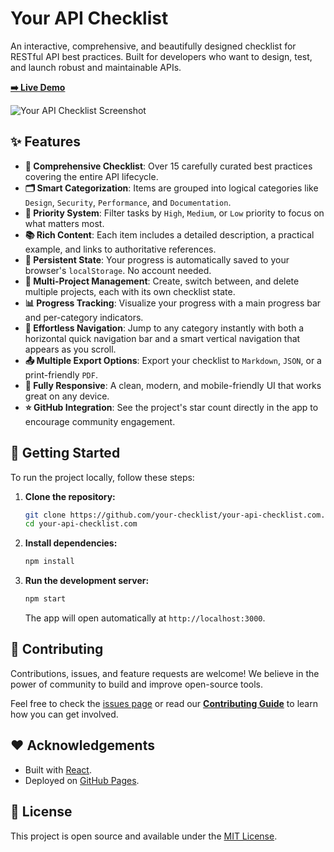 # Your API Checklist

An interactive, comprehensive, and beautifully designed checklist for RESTful API best practices. Built for developers who want to design, test, and launch robust and maintainable APIs.

**[➡️ Live Demo](https://your-checklist.github.io/your-api-checklist.com/)**

![Your API Checklist Screenshot](https://user-images.githubusercontent.com/10929294/210134267-036154ea-58b2-4b2c-992a-3c2288077c48.png)

## ✨ Features

- **📝 Comprehensive Checklist**: Over 15 carefully curated best practices covering the entire API lifecycle.
- **🗂️ Smart Categorization**: Items are grouped into logical categories like `Design`, `Security`, `Performance`, and `Documentation`.
- **🚀 Priority System**: Filter tasks by `High`, `Medium`, or `Low` priority to focus on what matters most.
- **📚 Rich Content**: Each item includes a detailed description, a practical example, and links to authoritative references.
- **💾 Persistent State**: Your progress is automatically saved to your browser's `localStorage`. No account needed.
- **📂 Multi-Project Management**: Create, switch between, and delete multiple projects, each with its own checklist state.
- **📊 Progress Tracking**: Visualize your progress with a main progress bar and per-category indicators.
- **🧭 Effortless Navigation**: Jump to any category instantly with both a horizontal quick navigation bar and a smart vertical navigation that appears as you scroll.
- **📤 Multiple Export Options**: Export your checklist to `Markdown`, `JSON`, or a print-friendly `PDF`.
- **📱 Fully Responsive**: A clean, modern, and mobile-friendly UI that works great on any device.
- **⭐ GitHub Integration**: See the project's star count directly in the app to encourage community engagement.

## 🚀 Getting Started

To run the project locally, follow these steps:

1.  **Clone the repository:**
    ```sh
    git clone https://github.com/your-checklist/your-api-checklist.com.git
    cd your-api-checklist.com
    ```

2.  **Install dependencies:**
    ```sh
    npm install
    ```

3.  **Run the development server:**
    ```sh
    npm start
    ```
    The app will open automatically at `http://localhost:3000`.

## 🤝 Contributing

Contributions, issues, and feature requests are welcome! We believe in the power of community to build and improve open-source tools.

Feel free to check the [issues page](https://github.com/your-checklist/your-api-checklist.com/issues) or read our [**Contributing Guide**](./CONTRIBUTING.md) to learn how you can get involved.

## ❤️ Acknowledgements

- Built with [React](https://reactjs.org/).
- Deployed on [GitHub Pages](https://pages.github.com/).

## 📄 License

This project is open source and available under the [MIT License](./LICENSE).
